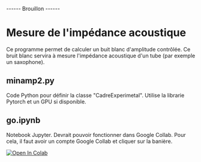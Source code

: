
   ------ Brouillon ------

# Mesure de l'impédance acoustique

Ce programme permet de calculer un buit blanc d'amplitude contrôlée. Ce bruit blanc servira à mesure l'impédance acoustique d'un tube (par exemple un saxophone).


## minamp2.py
Code Python pour définir la classe "CadreExperimetal". Utilise la librarie Pytorch et un GPU si disponible.

## go.ipynb
Notebook Jupyter. Devrait pouvoir fonctionner dans Google Collab. Pour cela, il faut avoir un compte Google Collab et cliquer sur la banière.

[![Open In Colab](https://colab.research.google.com/assets/colab-badge.svg)](https://github.com/caush/MinAmp/blob/master/minamp2.py)

